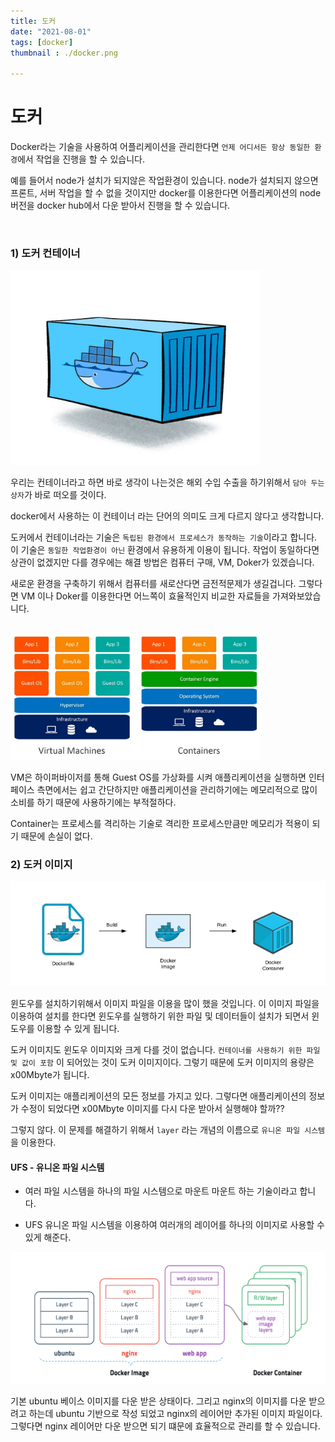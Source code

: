 ```yaml
---
title: 도커
date: "2021-08-01"
tags: [docker]
thumbnail : ./docker.png

---
```




# 도커

Docker라는 기술을 사용하여 어플리케이션을 관리한다면 `언제 어디서든 항상 동일한 환경`에서 작업을 진행을 할 수 있습니다.

예를 들어서 node가 설치가 되지않은 작업환경이 있습니다. node가 설치되지 않으면 프론트, 서버 작업을 할 수 없을 것이지만 docker를 이용한다면 어플리케이션의 node 버전을 docker hub에서 다운 받아서 진행을 할 수 있습니다. 



<br/>

### 1) 도커 컨테이너

<img src='./container.png' style='width:400px'>

우리는 컨테이너라고 하면 바로 생각이 나는것은 해외 수입 수출을 하기위해서 `담아 두는 상자`가 바로 떠오를 것이다.

docker에서 사용하는 이 컨테이너 라는 단어의 의미도 크게 다르지 않다고 생각합니다.

도커에서 컨테이너라는 기술은 `독립된 환경에서 프로세스가 동작하는 기술`이라고 합니다. 이 기술은 `동일한 작업환경이 아닌` 환경에서 유용하게 이용이 됩니다. 작업이 동일하다면 상관이 없겠지만 다를 경우에는 해결 방법은 컴퓨터 구매, VM, Doker가 있겠습니다.

새로운 환경을 구축하기 위해서 컴퓨터를 새로산다면 금전적문제가 생길겁니다. 그렇다면 VM 이나 Doker를 이용한다면 어느쪽이 효율적인지 비교한 자료들을 가져와보았습니다.

<br/>

<img src='./memory.jpeg' style='width:400px;'>

<br/>

VM은 하이퍼바이저를 통해 Guest OS를 가상화를 시켜 애플리케이션을 실행하면 인터페이스 측면에서는 쉽고 간단하지만 애플리케이션을 관리하기에는 메모리적으로 많이 소비를 하기 때문에 사용하기에는 부적절하다.

Container는 프로세스를 격리하는 기술로 격리한 프로세스만큼만 메모리가 적용이 되기 때문에 손실이 없다.



### 2) 도커 이미지

<img src='./image.png' >

윈도우를 설치하기위해서 이미지 파일을 이용을 많이 했을 것입니다. 이 이미지 파일을 이용하여 설치를 한다면 윈도우를 실행하기 위한 파일 및 데이터들이 설치가 되면서 윈도우를 이용할 수 있게 됩니다.

도커 이미지도 윈도우 이미지와 크게 다를 것이 없습니다. `컨테이너를 사용하기 위한 파일 및 값이 포함` 이 되어있는 것이 도커 이미지이다.  그렇기 때문에 도커 이미지의 용량은 x00Mbyte가 됩니다.

도커 이미지는 애플리케이션의 모든 정보를 가지고 있다. 그렇다면 애플리케이션의 정보가 수정이 되었다면 x00Mbyte 이미지를 다시 다운 받아서 실행해야 할까??

그렇지 않다. 이 문제를 해결하기 위해서 `layer` 라는 개념의 이름으로 `유니온 파일 시스템`을 이용한다.

#### UFS - 유니온 파일 시스템

- 여러 파일 시스템을 하나의 파일 시스템으로 마운트 마운트 하는 기술이라고 합니다.

- UFS 유니온 파일 시스템을 이용하여 여러개의 레이어를 하나의 이미지로 사용할 수 있게 해준다.

<img src='./layer.png' style='width:700px'>

기본 ubuntu 베이스 이미지를 다운 받은 상태이다. 그리고 nginx의 이미지를 다운 받으려고 하는데 ubuntu 기반으로 작성 되었고 nginx의 레이어만 추가된 이미지 파일이다. 그렇다면 nginx 레이어만 다운 받으면 되기 떄문에 효율적으로 관리를 할 수 있습니다.

